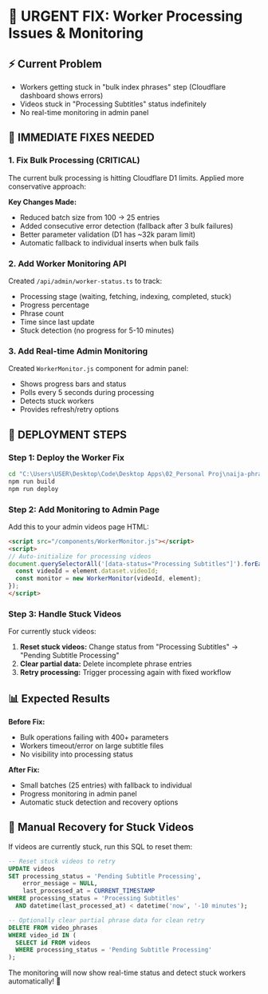 # 🚨 URGENT FIX: Worker Processing Issues & Monitoring

## ⚡ Current Problem
- Workers getting stuck in "bulk index phrases" step (Cloudflare dashboard shows errors)
- Videos stuck in "Processing Subtitles" status indefinitely
- No real-time monitoring in admin panel

## 🔧 IMMEDIATE FIXES NEEDED

### 1. **Fix Bulk Processing (CRITICAL)**
The current bulk processing is hitting Cloudflare D1 limits. Applied more conservative approach:

**Key Changes Made:**
- Reduced batch size from 100 → 25 entries
- Added consecutive error detection (fallback after 3 bulk failures)
- Better parameter validation (D1 has ~32k param limit)
- Automatic fallback to individual inserts when bulk fails

### 2. **Add Worker Monitoring API**
Created `/api/admin/worker-status.ts` to track:
- Processing stage (waiting, fetching, indexing, completed, stuck)
- Progress percentage
- Phrase count
- Time since last update
- Stuck detection (no progress for 5-10 minutes)

### 3. **Add Real-time Admin Monitoring**
Created `WorkerMonitor.js` component for admin panel:
- Shows progress bars and status
- Polls every 5 seconds during processing
- Detects stuck workers
- Provides refresh/retry options

## 🚀 DEPLOYMENT STEPS

### Step 1: Deploy the Worker Fix
```bash
cd "C:\Users\USER\Desktop\Code\Desktop Apps\02_Personal Proj\naija-phrase"
npm run build
npm run deploy
```

### Step 2: Add Monitoring to Admin Page
Add this to your admin videos page HTML:
```html
<script src="/components/WorkerMonitor.js"></script>
<script>
// Auto-initialize for processing videos
document.querySelectorAll('[data-status="Processing Subtitles"]').forEach(element => {
  const videoId = element.dataset.videoId;
  const monitor = new WorkerMonitor(videoId, element);
});
</script>
```

### Step 3: Handle Stuck Videos
For currently stuck videos:
1. **Reset stuck videos:** Change status from "Processing Subtitles" → "Pending Subtitle Processing"
2. **Clear partial data:** Delete incomplete phrase entries
3. **Retry processing:** Trigger processing again with fixed workflow

## 📊 Expected Results

**Before Fix:**
- Bulk operations failing with 400+ parameters
- Workers timeout/error on large subtitle files
- No visibility into processing status

**After Fix:**
- Small batches (25 entries) with fallback to individual
- Progress monitoring in admin panel
- Automatic stuck detection and recovery options

## 🔧 Manual Recovery for Stuck Videos

If videos are currently stuck, run this SQL to reset them:
```sql
-- Reset stuck videos to retry
UPDATE videos 
SET processing_status = 'Pending Subtitle Processing',
    error_message = NULL,
    last_processed_at = CURRENT_TIMESTAMP
WHERE processing_status = 'Processing Subtitles' 
  AND datetime(last_processed_at) < datetime('now', '-10 minutes');

-- Optionally clear partial phrase data for clean retry
DELETE FROM video_phrases 
WHERE video_id IN (
  SELECT id FROM videos 
  WHERE processing_status = 'Pending Subtitle Processing'
);
```

The monitoring will now show real-time status and detect stuck workers automatically! 🎯
